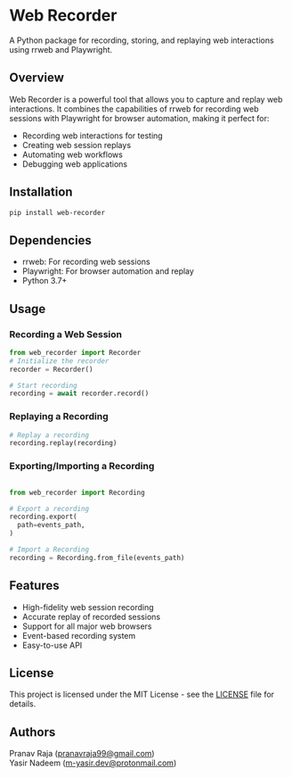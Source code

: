 # Web Recorder

A Python package for recording, storing, and replaying web interactions using rrweb and Playwright.

## Overview

Web Recorder is a powerful tool that allows you to capture and replay web interactions. It combines the capabilities of rrweb for recording web sessions with Playwright for browser automation, making it perfect for:
- Recording web interactions for testing
- Creating web session replays
- Automating web workflows
- Debugging web applications

## Installation

```bash
pip install web-recorder
```

## Dependencies

- rrweb: For recording web sessions
- Playwright: For browser automation and replay
- Python 3.7+

## Usage

### Recording a Web Session

```python
from web_recorder import Recorder
# Initialize the recorder
recorder = Recorder()

# Start recording
recording = await recorder.record()

```

### Replaying a Recording

```python
# Replay a recording
recording.replay(recording)
```

### Exporting/Importing a Recording

```python

from web_recorder import Recording

# Export a recording
recording.export(
  path=events_path,
)

# Import a Recording
recording = Recording.from_file(events_path)
```

## Features

- High-fidelity web session recording
- Accurate replay of recorded sessions
- Support for all major web browsers
- Event-based recording system
- Easy-to-use API

## License

This project is licensed under the MIT License - see the [LICENSE](LICENSE) file for details.

## Authors

Pranav Raja (pranavraja99@gmail.com)  
Yasir Nadeem (m-yasir.dev@protonmail.com)


